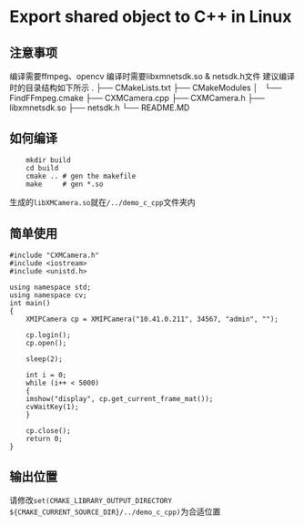 # Export shared object to C++ in Linux

## 注意事项
编译需要ffmpeg、opencv
编译时需要libxmnetsdk.so & netsdk.h文件
建议编译时的目录结构如下所示
	.
	├── CMakeLists.txt
	├── CMakeModules
	│   └── FindFFmpeg.cmake
	├── CXMCamera.cpp
	├── CXMCamera.h
	├── libxmnetsdk.so
	├── netsdk.h
	└── README.MD

## 如何编译
        mkdir build
        cd build
        cmake .. # gen the makefile
        make     # gen *.so

生成的`libXMCamera.so`就在`/../demo_c_cpp`文件夹内

## 简单使用
	#include "CXMCamera.h"
	#include <iostream>
	#include <unistd.h>

	using namespace std;
	using namespace cv;
	int main()
	{
	    XMIPCamera cp = XMIPCamera("10.41.0.211", 34567, "admin", "");

	    cp.login();
	    cp.open();

	    sleep(2);

	    int i = 0;
	    while (i++ < 5000)
	    {
		imshow("display", cp.get_current_frame_mat());
		cvWaitKey(1);
	    }

	    cp.close();
	    return 0;
	}

## 输出位置
请修改`set(CMAKE_LIBRARY_OUTPUT_DIRECTORY ${CMAKE_CURRENT_SOURCE_DIR}/../demo_c_cpp)`为合适位置
